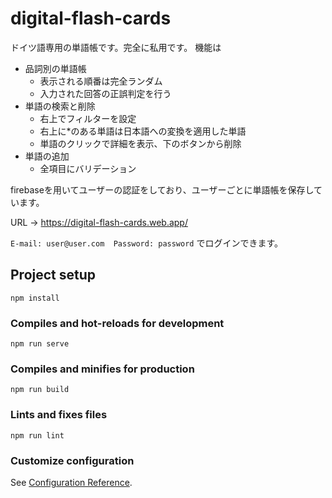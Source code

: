 # digital-flash-cards

ドイツ語専用の単語帳です。完全に私用です。
機能は
- 品詞別の単語帳
    - 表示される順番は完全ランダム
    - 入力された回答の正誤判定を行う
- 単語の検索と削除
    - 右上でフィルターを設定
    - 右上に*のある単語は日本語への変換を適用した単語
    - 単語のクリックで詳細を表示、下のボタンから削除
- 単語の追加
    - 全項目にバリデーション

firebaseを用いてユーザーの認証をしており、ユーザーごとに単語帳を保存しています。

URL -> https://digital-flash-cards.web.app/

`E-mail: user@user.com  Password: password` でログインできます。

## Project setup
```
npm install
```

### Compiles and hot-reloads for development
```
npm run serve
```

### Compiles and minifies for production
```
npm run build
```

### Lints and fixes files
```
npm run lint
```

### Customize configuration
See [Configuration Reference](https://cli.vuejs.org/config/).
